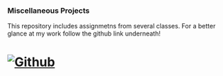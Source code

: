 ### Miscellaneous Projects

This repository includes assignmetns from several classes. For a better glance at my work follow the github link underneath!

# [![Github](https://img.shields.io/badge/GitHub-100000?style=for-the-badge&logo=github&logoColor=white)](https://www.github.com/cfish68)
